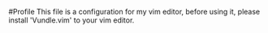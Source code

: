 #Profile
This file is a configuration for my vim editor, before using it, please install 'Vundle.vim' to your vim editor.

